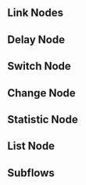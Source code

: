 ## Link Nodes

## Delay Node

## Switch Node

## Change Node

## Statistic Node

## List Node

## Subflows